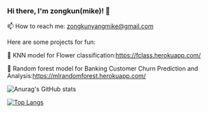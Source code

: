 ### Hi there, I'm zongkun(mike)! 👋

📫 How to reach me: zongkunyangmike@gmail.com

Here are some projects for fun:

🌱 KNN model for Flower classification:https://fclass.herokuapp.com/

🌱 Random forest model for Banking Customer Churn Prediction and Analysis:https://mlrandomforest.herokuapp.com/


![Anurag's GitHub stats](https://github-readme-stats.vercel.app/api?username=mike456752&show_icons=true&theme=radical)

[![Top Langs](https://github-readme-stats.vercel.app/api/top-langs/?username=mike456752&layout=compact)](https://github.com/anuraghazra/github-readme-stats)

